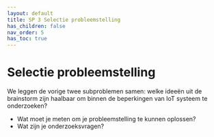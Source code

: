 ```yaml
---
layout: default
title: SP 3 Selectie probleemstelling
has_children: false
nav_order: 5
has_toc: true
---
```


# Selectie probleemstelling

We leggen de vorige twee subproblemen samen: welke ideeën uit de brainstorm zijn haalbaar om binnen de beperkingen van IoT systeem te onderzoeken?
* Wat moet je meten om je probleemstelling te kunnen oplossen?
* Wat zijn je onderzoeksvragen?